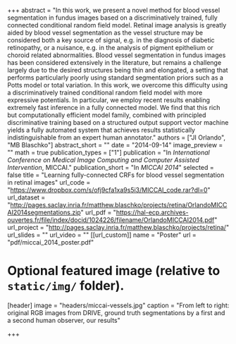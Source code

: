 +++
abstract = "In this work, we present a novel method for blood vessel segmentation in fundus images based on a discriminatively trained, fully connected conditional random field model. Retinal image analysis is greatly aided by blood vessel segmentation as the vessel structure may be considered both a key source of signal, e.g. in the diagnosis of diabetic retinopathy, or a nuisance, e.g. in the analysis of pigment epithelium or choroid related abnormalities. Blood vessel segmentation in fundus images has been considered extensively in the literature, but remains a challenge largely due to the desired structures being thin and elongated, a setting that performs particularly poorly using standard segmentation priors such as a Potts model or total variation. In this work, we overcome this difficulty using a discriminatively trained conditional random field model with more expressive potentials. In particular, we employ recent results enabling extremely fast inference in a fully connected model. We find that this rich but computationally efficient model family, combined with principled discriminative training based on a structured output support vector machine yields a fully automated system that achieves results statistically indistinguishable from an expert human annotator."
authors = ["JI Orlando", "MB Blaschko"]
abstract_short = ""
date = "2014-09-14"
image_preview = ""
math = true
publication_types = ["1"]
publication = "In *International Conference on Medical Image Computing and Computer Assisted Intervention*, MICCAI."
publication_short = "In *MICCAI 2014*"
selected = false
title = "Learning fully-connected CRFs for blood vessel segmentation in retinal images"
url_code = "https://www.dropbox.com/s/ofj9cfa1xa9s5i3/MICCAI_code.rar?dl=0"
url_dataset = "http://pages.saclay.inria.fr/matthew.blaschko/projects/retina/OrlandoMICCAI2014segmentations.zip"
url_pdf = "https://hal-ecp.archives-ouvertes.fr/file/index/docid/1024226/filename/OrlandoMICCAI2014.pdf"
url_project = "http://pages.saclay.inria.fr/matthew.blaschko/projects/retina/"
url_slides = ""
url_video = ""
[[url_custom]]
    name = "Poster"
    url = "pdf/miccai_2014_poster.pdf"


# Optional featured image (relative to `static/img/` folder).
[header]
image = "headers/miccai-vessels.jpg"
caption = "From left to right: original RGB images from DRIVE, ground truth segmentations by a first and a second human observer, our results"

+++
